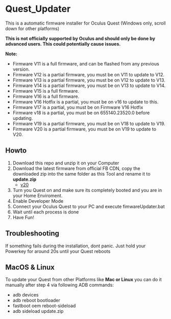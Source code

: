 # Quest_Updater
This is a automatic firmware installer for Oculus Quest (Windows only, scroll down for other platforms)
  
**This is not officially supported by Oculus and should only be done by advanced users. This could potentially cause issues.**

**Note:**
- Firmware V11 is a full firmware, and can be flashed from any previous version.
- Firmware V12 is a partial firmware, you must be on V11 to update to V12.
- Firmware V13 is a partial firmware, you must be on V12 to update to V13.
- Firmware V14 is a partial firmware, you must be on V13 to update to V14.
- Firmware V15 is a full firmware. 
- Firmware V16 is a full firmware. 
- Firmware V16 Hotfix is a partial, you must be on v16 to update to this.
- Firmware V17 is a partial, you must be on Firmware V16 Hotfix  
- Firmware v18 is a partial, you must be on 655140.23520.0 before updating.
- Firmware V19 is a partial firmware, you must be on V18 to update to V19.
- Firmware V20 is a partial firmware, you must be on V19 to update to V20.

## Howto  
1. Download this repo and unzip it on your Computer
2. Download the latest firmware from official FB CDN, copy the downloaded zip into the same folder as this Tool and rename it to **update.zip**
   - [v20](https://scontent-ams4-1.xx.fbcdn.net/v/t39.10537-6/10000000_733778840807572_3134597064107830720_n.zip?_nc_cat=100&_nc_sid=053bd2&_nc_ohc=W6or98LCGVcAX9fLfeB&_nc_ad=z-m&_nc_cid=0&_nc_zor=4&_nc_ht=scontent-ams4-1.xx&oh=a6de85aa40bf4b83b392099f2b7fb87a&oe=5F64DC0E)
3. Turn you Quest on and make sure its completely booted and you are in your Home Enviroment.    
4. Enable Developer Mode
5. Connect your Oculus Quest to your PC and execute fimwareUpdater.bat
6. Wait until each process is done
7. Have Fun!

## Troubleshooting
If something fails during the installation, dont panic. Just hold your Powerkey for around 20s until your Quest reboots


## MacOS & Linux
To update your Quest from other Platforms like **Mac or Linux** you can do it manually after step 4 via following ADB commands:
 - adb devices
 - adb reboot bootloader
 - fastboot oem reboot-sideload
 - adb sideload update.zip
